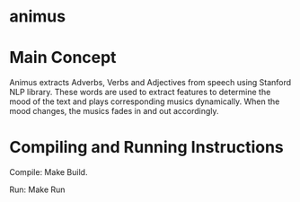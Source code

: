 # animus

# Main Concept

Animus extracts Adverbs, Verbs and Adjectives from speech using Stanford NLP library.
These words are used to extract features to determine the mood of the text and plays corresponding musics dynamically.
When the mood changes, the musics fades in and out accordingly.

# Compiling and Running Instructions

Compile: Make Build.

Run: Make Run
